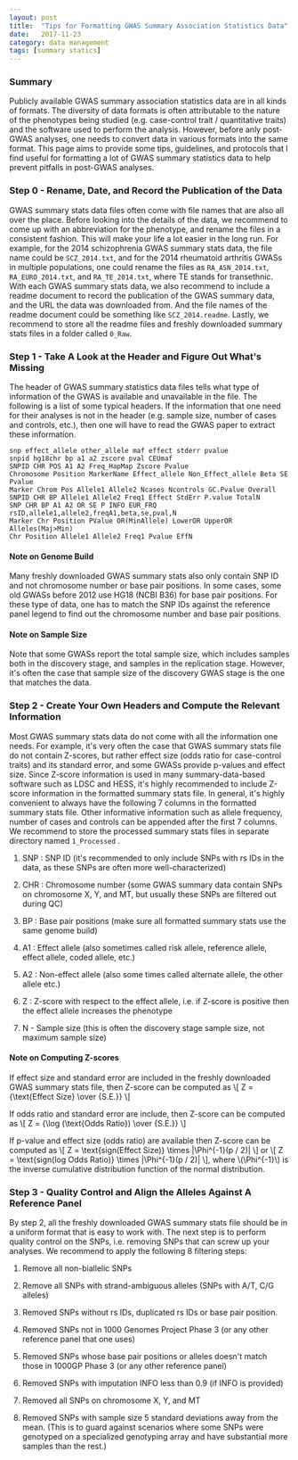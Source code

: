 ```yaml
---
layout: post
title:  "Tips for Formatting GWAS Summary Association Statistics Data"
date:   2017-11-23
category: data management
tags: [summary statics]
---
```


<script type="text/javascript" async
src="https://cdn.mathjax.org/mathjax/latest/MathJax.js?config=TeX-MML-AM_CHTML">
</script>

### Summary

Publicly available GWAS summary association statistics data are in all kinds
of formats. The diversity of data formats is often attributable to the nature
of the phenotypes being studied (e.g. case-control trait / quantitative traits)
and the software used to perform the analysis. However, before anly post-GWAS
analyses, one needs to convert data in various formats into the same format.
This page aims to provide some tips, guidelines, and protocols that I find
useful for formatting a lot of GWAS summary statistics data to help prevent
pitfalls in post-GWAS analyses.

### Step 0 - Rename, Date, and Record the Publication of the Data

GWAS summary stats data files often come with file names that are also all
over the place. Before looking into the details of the data, we recommend
to come up with an abbreviation for the phenotype, and rename the files in
a consistent fashion. This will make your life a lot easier in the long run.
For example, for the 2014 schizophrenia GWAS summary stats data, the file
name could be ```SCZ_2014.txt```, and for the 2014 rheumatoid arthritis
GWASs in multiple populations, one could rename the files as
```RA_ASN_2014.txt```, ```RA_EURO_2014.txt```, and ```RA_TE_2014.txt```,
where TE stands for transethnic. With each GWAS summary stats data, we also
recommend to include a readme document to record the publication of the GWAS
summary data, and the URL the data was downloaded from. And the file names of
the readme document could be something like ```SCZ_2014.readme```. Lastly,
we recommend to store all the readme files and freshly downloaded summary
stats files in a folder called ```0_Raw```.

### Step 1 - Take A Look at the Header and Figure Out What's Missing

The header of GWAS summary statistics data files tells what type of
information of the GWAS is available and unavailable in the file. The
following is a list of some typical headers. If the information that
one need for their analyses is not in the header (e.g. sample size, number
of cases and controls, etc.), then one will have to read the GWAS paper
to extract these information.

```
snp effect_allele other_allele maf effect stderr pvalue
snpid hg18chr bp a1 a2 zscore pval CEUmaf
SNPID CHR POS A1 A2 Freq_HapMap Zscore Pvalue
Chromosome Position MarkerName Effect_allele Non_Effect_allele Beta SE Pvalue
Marker Chrom Pos Allele1 Allele2 Ncases Ncontrols GC.Pvalue Overall
SNPID CHR BP Allele1 Allele2 Freq1 Effect StdErr P.value TotalN
SNP CHR BP A1 A2 OR SE P INFO EUR_FRQ
rsID,allele1,allele2,freqA1,beta,se,pval,N
Marker Chr Position PValue OR(MinAllele) LowerOR UpperOR Alleles(Maj>Min)
Chr Position Allele1 Allele2 Freq1 Pvalue EffN
```

#### Note on Genome Build
Many freshly downloaded GWAS summary stats also only contain SNP ID and
not chromosome number or base pair positions. In some cases, some old GWASs
before 2012 use HG18 (NCBI B36) for base pair positions. For these type of
data, one has to match the SNP IDs against the reference panel legend to
find out the chromosome number and base pair positions.

#### Note on Sample Size
Note that some GWASs report the total sample size, which includes samples both
in the discovery stage, and samples in the replication stage. However,
it's often the case that sample size of the discovery GWAS stage is the
one that matches the data.

### Step 2 - Create Your Own Headers and Compute the Relevant Information

Most GWAS summary stats data do not come with all the information one needs.
For example, it's very often the case that GWAS summary stats file do not
contain Z-scores, but rather effect size (odds ratio for case-control traits)
and its standard error, and some GWASs provide p-values and effect size. Since
Z-score information is used in many summary-data-based software such as LDSC
and HESS, it's highly recommended to include Z-score information in the
formatted summary stats file. In general, it's highly convenient to always
have the following 7 columns in the formatted summary stats file. Other
informative information such as allele frequency, number of cases and
controls can be appended after the first 7 columns. We recommend to store
the processed summary stats files in separate directory named
```1_Processed``` .

1. SNP : SNP ID (it's recommended to only include SNPs with rs IDs in the data,
as these SNPs are often more well-characterized)

2. CHR : Chromosome number (some GWAS summary data contain SNPs on chromosome X,
Y, and MT, but usually these SNPs are filtered out during QC)

3. BP : Base pair positions (make sure all formatted summary stats use the same
genome build)

4. A1 : Effect allele (also sometimes called risk allele, reference allele,
effect allele, coded allele, etc.)

5. A2 : Non-effect allele (also some times called alternate allele, the other
allele etc.)

6. Z : Z-score with respect to the effect allele, i.e. if Z-score is positive
then the effect allele increases the phenotype

7. N - Sample size (this is often the discovery stage sample size, not maximum
sample size)

#### Note on Computing Z-scores

If effect size and standard error are included in the freshly downloaded GWAS
summary stats file, then Z-score can be computed as
\\[
  Z = {\text{Effect Size} \over {S.E.}}
\\]

If odds ratio and standard error are include, then Z-score can be computed as
\\[
  Z = {\log (\text{Odds Ratio}) \over {S.E.}}
\\]

If p-value and effect size (odds ratio) are available then Z-score can be
computed as
\\[
  Z = \text{sign(Effect Size)} \times |\Phi^{-1}(p / 2)|
\\]
or
\\[
  Z = \text{sign(log Odds Ratio)} \times |\Phi^{-1}(p / 2)|
\\],
where \\(\Phi^{-1}\\) is the inverse cumulative distribution function of the
normal distribution.

### Step 3 - Quality Control and Align the Alleles Against A Reference Panel

By step 2, all the freshly downloaded GWAS summary stats file should be in
a uniform format that is easy to work with. The next step is to perform
quality control on the SNPs, i.e. removing SNPs that can screw up your
analyses. We recommend to apply the following 8 filtering steps:

1. Remove all non-biallelic SNPs

2. Remove all SNPs with strand-ambiguous alleles (SNPs with A/T, C/G alleles)

3. Removed SNPs without rs IDs, duplicated rs IDs or base pair position.

4. Removed SNPs not in 1000 Genomes Project Phase 3 (or any other reference
panel that one uses) 

5. Removed SNPs whose base pair positions or alleles doesn't match those in
1000GP Phase 3 (or any other reference panel)

6. Removed SNPs with imputation INFO less than 0.9 (if INFO is provided)

7. Removed all SNPs on chromosome X, Y, and MT

8. Removed SNPs with sample size 5 standard deviations away from the mean.
   (This is to guard against scenarios where some SNPs were genotyped on a
    specialized genotyping array and have substantial more samples than the
    rest.)
